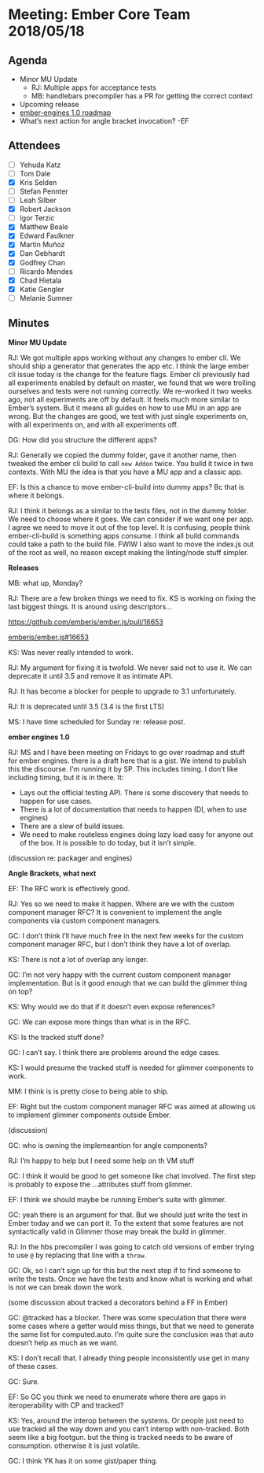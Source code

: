 # Meeting: Ember Core Team 2018/05/18

## Agenda

- Minor MU Update
  - RJ: Multiple apps for acceptance tests
  - MB: handlebars precompiler has a PR for getting the correct context
- Upcoming release
- [ember-engines 1.0 roadmap](https://gist.github.com/MelSumner/17d3cc6166771c880afd9124e79dad95)
- What’s next action for angle bracket invocation? -EF


## Attendees

- [ ] Yehuda Katz
- [ ] Tom Dale
- [x] Kris Selden
- [ ] Stefan Pennter
- [ ] Leah Silber
- [x] Robert Jackson
- [ ] Igor Terzic
- [x] Matthew Beale
- [x] Edward Faulkner
- [x] Martin Muñoz
- [x] Dan Gebhardt
- [x] Godfrey Chan
- [ ] Ricardo Mendes
- [x] Chad Hietala
- [x] Katie Gengler
- [ ] Melanie Sumner

## Minutes

**Minor MU Update**

RJ: We got multiple apps working without any changes to ember cli. We should ship a generator that generates the app etc. I think the large ember cli issue today is the change for the feature flags. Ember cli previously had all experiments enabled by default on master, we found that we were trolling ourselves and tests were not running correctly. We re-worked it two weeks ago, not all experiments are off by default. It feels much more similar to Ember’s system. But it means all guides on how to use MU in an app are wrong. But the changes are good, we test with just single experiments on, with all experiments on, and with all experiments off.

DG: How did you structure the different apps?

RJ: Generally we copied the dummy folder, gave it another name, then tweaked the ember cli build to call `new Addon` twice. You build it twice in two contexts. With MU the idea is that you have a MU app and a classic app.

EF: Is this a chance to move ember-cli-build into dummy apps? Bc that is where it belongs.

RJ: I think it belongs as a similar to the tests files, not in the dummy folder. We need to choose where it goes. We can consider if we want one per app. I agree we need to move it out of the top level. It is confusing, people think ember-cli-build is something apps consume. I think all build commands could take a path to the build file. FWIW I also want to move the index.js out of the root as well, no reason except making the linting/node stuff simpler.

**Releases**

MB: what up, Monday?

RJ: There are a few broken things we need to fix. KS is working on fixing the last biggest things. It is around using descriptors…


https://github.com/emberjs/ember.js/pull/16653


[emberjs/ember.js#16653](https://github.com/emberjs/ember.js/pull/16653)

KS: Was never really intended to work.

RJ: My argument for fixing it is twofold. We never said not to use it. We can deprecate it until 3.5 and remove it as intimate API.

RJ: It has become a blocker for people to upgrade to 3.1 unfortunately.

RJ: It is deprecated until 3.5 (3.4 is the first LTS)

MS: I have time scheduled for Sunday re: release post.

**ember engines 1.0**

RJ: MS and I have been meeting on Fridays to go over roadmap and stuff for ember engines. there is a draft here that is a gist. We intend to publish this the discourse. I’m running it by SP. This includes timing. I don’t like including timing, but it is in there. It:


- Lays out the official testing API. There is some discovery that needs to happen for use cases.
- There is a lot of documentation that needs to happen (DI, when to use engines)
- There are a slew of build issues.
- We need to make routeless engines doing lazy load easy for anyone out of the box. It is possible to do today, but it isn’t simple.

(discussion re: packager and engines)

**Angle Brackets, what next**

EF: The RFC work is effectively good.

RJ: Yes so we need to make it happen. Where are we with the custom component manager RFC? It is convenient to implement the angle components via custom component managers.

GC: I don’t think I’ll have much free in the next few weeks for the custom component manager RFC, but I don’t think they have a lot of overlap.

KS: There is not a lot of overlap any longer.

GC: I’m not very happy with the current custom component manager implementation. But is it good enough that we can build the glimmer thing on top?

KS: Why would we do that if it doesn’t even expose references?

GC: We can expose more things than what is in the RFC.

KS: Is the tracked stuff done?

GC: I can’t say. I think there are problems around the edge cases.

KS: I would presume the tracked stuff is needed for glimmer components to work.

MM: I think is is pretty close to being able to ship.

EF: Right but the custom component manager RFC was aimed at allowing us to implement glimmer components outside Ember.

(discussion)

GC: who is owning the implemeantion for angle components?

RJ: I’m happy to help but I need some help on th VM stuff

GC: I think it would be good to get someone like chat involved. The first step is probably to expose the …attributes stuff from glimmer.

EF: I think we should maybe be running Ember’s suite with glimmer.

GC: yeah there is an argument for that. But we should just write the test in Ember today and we can port it. To the extent that some features are not syntactically valid in Glimmer those may break the build in glimmer.

RJ: In the hbs precompiler I was going to catch old versions of ember trying to use `@` by replacing that line with a `throw`.

GC: Ok, so I can’t sign up for this but the next step if to find someone to write the tests. Once we have the tests and know what is working and what is not we can break down the work.

(some discussion about tracked a decorators behind a FF in Ember)

GC: @tracked has a blocker. There was some speculation that there were some cases where a getter would miss things, but that we need to generate the same list for computed.auto. I’m quite sure the conclusion was that auto doesn’t help as much as we want.

KS: I don’t recall that. I already thing people inconsistently use get in many of these cases.

GC: Sure.

EF: So GC you think we need to enumerate where there are gaps in iteroperability with CP and tracked?

KS: Yes, around the interop between the systems. Or people just need to use tracked all the way down and you can’t interop with non-tracked. Both seem like a big footgun. but the thing is tracked needs to be aware of consumption. otherwise it is just volatile.

GC: I think YK has it on some gist/paper thing.














